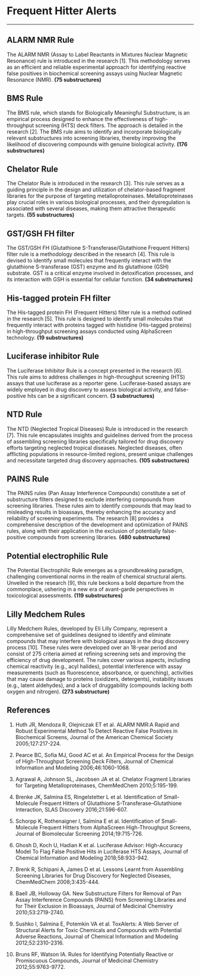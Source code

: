 # Frequent Hitter Alerts

---

## <i class="bi bi-caret-right-fill"></i> ALARM NMR Rule

The ALARM NMR (Assay to Label Reactants in Mixtures Nuclear Magnetic Resonance) rule is introduced in the research [1].
This methodology serves as an efficient and reliable experimental approach for identifying reactive false positives in
biochemical screening assays using Nuclear Magnetic Resonance (NMR). **(75 substructures)**

## <i class="bi bi-caret-right-fill"></i> BMS Rule

The BMS rule, which stands for Biologically Meaningful Substructure, is an empirical process designed to enhance the
effectiveness of high-throughput screening (HTS) deck filters. The approach is detailed in the research [2]. The BMS
rule aims to identify and incorporate biologically relevant substructures into screening libraries, thereby improving
the likelihood of discovering compounds with genuine biological activity. **(176 substructures)**

## <i class="bi bi-caret-right-fill"></i> Chelator Rule

The Chelator Rule is introduced in the research [3]. This rule serves as a guiding principle in the design and
utilization of chelator-based fragment libraries for the purpose of targeting metalloproteinases. Metalloproteinases
play crucial roles in various biological processes, and their dysregulation is associated with several diseases, making
them attractive therapeutic targets. **(55 substructures)**

## <i class="bi bi-caret-right-fill"></i> GST/GSH FH filter

The GST/GSH FH (Glutathione S-Transferase/Glutathione Frequent Hitters) filter rule is a methodology described in the
research [4]. This rule is devised to identify small molecules that frequently interact with the glutathione
S-transferase (GST) enzyme and its glutathione (GSH) substrate. GST is a critical enzyme involved in detoxification
processes, and its interaction with GSH is essential for cellular function. **(34 substructures)**

## <i class="bi bi-caret-right-fill"></i> His-tagged protein FH filter

The His-tagged protein FH (Frequent Hitters) filter rule is a method outlined in the research [5]. This rule is designed
to identify small molecules that frequently interact with proteins tagged with histidine (His-tagged proteins) in
high-throughput screening assays conducted using AlphaScreen technology. **(19 substructures)**

## <i class="bi bi-caret-right-fill"></i> Luciferase inhibitor Rule

The Luciferase Inhibitor Rule is a concept presented in the research [6]. This rule aims to address challenges in
high-throughput screening (HTS) assays that use luciferase as a reporter gene. Luciferase-based assays are widely
employed in drug discovery to assess biological activity, and false-positive hits can be a significant concern. **(3
substructures)**

## <i class="bi bi-caret-right-fill"></i> NTD Rule

The NTD (Neglected Tropical Diseases) Rule is introduced in the research [7]. This rule encapsulates insights and
guidelines derived from the process of assembling screening libraries specifically tailored for drug discovery efforts
targeting neglected tropical diseases. Neglected diseases, often afflicting populations in resource-limited regions,
present unique challenges and necessitate targeted drug discovery approaches. **(105 substructures)**

## <i class="bi bi-caret-right-fill"></i> PAINS Rule

The PAINS rules (Pan Assay Interference Compounds) constitute a set of substructure filters designed to exclude
interfering compounds from screening libraries. These rules aim to identify compounds that may lead to misleading
results in bioassays, thereby enhancing the accuracy and reliability of screening experiments. The research [8] provides
a comprehensive description of the development and optimization of PAINS rules, along with their application in the
exclusion of potentially false-positive compounds from screening libraries. **(480 substructures)**

## <i class="bi bi-caret-right-fill"></i> Potential electrophilic Rule

The Potential Electrophilic Rule emerges as a groundbreaking paradigm, challenging conventional norms in the realm of
chemical structural alerts. Unveiled in the research [9], this rule beckons a bold departure from the commonplace,
ushering in a new era of avant-garde perspectives in toxicological assessments. **(119 substructures)**

## <i class="bi bi-caret-right-fill"></i> Lilly Medchem Rules

Lilly Medchem Rules, developed by Eli Lilly Company, represent a comprehensive set of guidelines designed to identify
and eliminate compounds that may interfere with biological assays in the drug discovery process [10]. These rules were
developed over an 18-year period and consist of 275 criteria aimed at refining screening sets and improving the
efficiency of drug development. The rules cover various aspects, including chemical reactivity (e.g., acyl halides),
potential interference with assay measurements (such as fluorescence, absorbance, or quenching), activities that may
cause damage to proteins (oxidizers, detergents), instability issues (e.g., latent aldehydes), and a lack of
druggability (compounds lacking both oxygen and nitrogen). **(273 substructure)**

## References

1. Huth JR, Mendoza R, Olejniczak ET et al. ALARM NMR:A Rapid and Robust Experimental Method To Detect Reactive False
   Positives in Biochemical Screens, Journal of the American Chemical Society 2005;127:217-224.

2. Pearce BC, Sofia MJ, Good AC et al. An Empirical Process for the Design of High-Throughput Screening Deck Filters,
   Journal of Chemical Information and Modeling 2006;46:1060-1068.

3. Agrawal A, Johnson SL, Jacobsen JA et al. Chelator Fragment Libraries for Targeting Metalloproteinases, ChemMedChem
   2010;5:195-199.

4. Brenke JK, Salmina ES, Ringelstetter L et al. Identification of Small-Molecule Frequent Hitters of Glutathione
   S-Transferase–Glutathione Interaction, SLAS Discovery 2016;21:596-607.

5. Schorpp K, Rothenaigner I, Salmina E et al. Identification of Small-Molecule Frequent Hitters from AlphaScreen
   High-Throughput Screens, Journal of Biomolecular Screening 2014;19:715-726.

6. Ghosh D, Koch U, Hadian K et al. Luciferase Advisor: High-Accuracy Model To Flag False Positive Hits in Luciferase
   HTS Assays, Journal of Chemical Information and Modeling 2018;58:933-942.

7. Brenk R, Schipani A, James D et al. Lessons Learnt from Assembling Screening Libraries for Drug Discovery for
   Neglected Diseases, ChemMedChem 2008;3:435-444.

8. Baell JB, Holloway GA. New Substructure Filters for Removal of Pan Assay Interference Compounds (PAINS) from
   Screening Libraries and for Their Exclusion in Bioassays, Journal of Medicinal Chemistry 2010;53:2719-2740.

9. Sushko I, Salmina E, Potemkin VA et al. ToxAlerts: A Web Server of Structural Alerts for Toxic Chemicals and
   Compounds with Potential Adverse Reactions, Journal of Chemical Information and Modeling 2012;52:2310-2316.

10. Bruns RF, Watson IA. Rules for Identifying Potentially Reactive or Promiscuous Compounds, Journal of Medicinal
    Chemistry 2012;55:9763-9772.